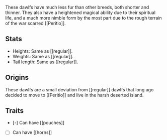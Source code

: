 These dawlfs have much less fur than other breeds, both shorter and thinner. They also have a heightened magical ability due to their spiritual life, and a much more nimble form by the most part due to the rough terrain of the war scarred [[Peritio]].
## Stats
- Heights: Same as [[regular]].
- Weights: Same as [[regular]].
- Tail length: Same as [[regular]].
## Origins
These dawlfs are a small deviation from [[regular]] dawlfs that long ago decided to move to [[Peritio]] and live in the harsh deserted island.
## Traits
- [-] Can have [[pouches]]
- [ ] Can have [[horns]]